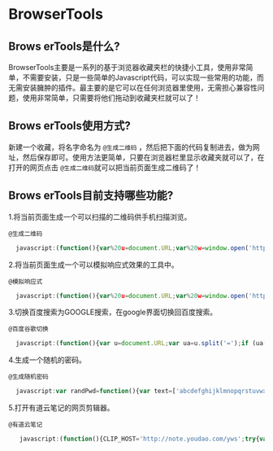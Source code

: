 # BrowserTools
## Brows erTools是什么?
BrowserTools主要是一系列的基于浏览器收藏夹栏的快捷小工具，使用非常简单，不需要安装，只是一些简单的Javascript代码，可以实现一些常用的功能，而无需安装臃肿的插件。最主要的是它可以在任何浏览器里使用，无需担心兼容性问题，使用非常简单，只需要将他们拖动到收藏夹栏就可以了！

## Brows erTools使用方式?
 新建一个收藏，将名字命名为 `@生成二维码` ，然后把下面的代码复制进去，做为网址，然后保存即可。使用方法更简单，只要在浏览器栏里显示收藏夹就可以了，在打开的网页点击 `@生成二维码`就可以把当前页面生成二维码了！

## Brows erTools目前支持哪些功能?

1.将当前页面生成一个可以扫描的二维码供手机扫描浏览。

`@生成二维码`
```javascript
  javascript:(function(){var%20u=document.URL;var%20w=window.open('http://qr.liantu.com/api.php?text='+encodeURIComponent(u),'_blank');w.focus();})();
```

2.将当前页面生成一个可以模拟响应式效果的工具中。

`@模拟响应式`
```javascript
  javascript:(function(){var%20u=document.URL;var%20w=window.open('http://xys.iswweb.com/?url='+encodeURIComponent(u),'_blank');w.focus();})();
```


3.切换百度搜索为GOOGLE搜索，在google界面切换回百度搜索。

`@百度谷歌切换`
```javascript
  javascript:(function(){var u=document.URL;var ua=u.split('=');if (ua[0].indexOf('baidu')>0){var ub=u.split('wd=');var uc=ub[1].split('&');var nu='http://guge.hntvchina.com/search?hl=zh-CN&q='+uc[0];}else{var ub=ua[2].split('&');nu='https://www.baidu.com/s?wd='+ub[0];}location=nu;})();
```

4.生成一个随机的密码。

`@生成随机密码`
```javascript
  javascript:var randPwd=function(){var text=['abcdefghijklmnopqrstuvwxyz','ABCDEFGHIJKLMNOPQRSTUVWXYZ','1234567890'];var rand=function(min,max){return Math.floor(Math.max(min,Math.random()*(max+1)))};var len=rand(10,12);var pw='';for(i=0;i<len;++i){var strpos=rand(0,2);pw+=text[strpos].charAt(rand(0,text[strpos].length))}return pw};var pwd=randPwd();if(window.clipboardData){window.clipboardData.setData("Text",pwd);};alert(prompt("请复制密码",pwd));
```

5.打开有道云笔记的网页剪辑器。

`@有道云笔记`
```javascript
   javascript:(function(){CLIP_HOST='http://note.youdao.com/yws';try{var x=document.createElement('SCRIPT');x.type='text/javascript';x.src=CLIP_HOST+'/YNoteClipper.js?'+(new Date().getTime()/100000);x.charset='utf-8';document.getElementsByTagName('head')[0].appendChild(x);}catch(e){alert(e);}})();
```
